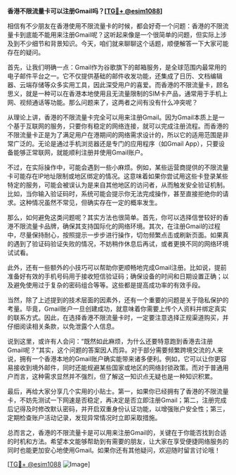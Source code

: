 **香港不限流量卡可以注册Gmail吗？[[TG💪+ @esim1088](https://t.me/s/esim1088)]**

相信有不少朋友在香港使用不限流量卡的时候，都会好奇一个问题：香港的不限流量卡到底能不能用来注册Gmail呢？这听起来像是一个很简单的问题，但实际上涉及到不少细节和背景知识。今天，咱们就来聊聊这个话题，顺便解答一下大家可能存在的疑问。

首先，让我们明确一点：Gmail作为谷歌旗下的邮箱服务，是全球范围内最常用的电子邮件平台之一。它不仅提供基础的邮件收发功能，还集成了日历、文档编辑器、云端存储等众多实用工具，因此深受用户的喜爱。而香港的不限流量卡，顾名思义，就是一种可以在香港本地使用且无流量限制的SIM卡产品，通常用于手机上网、视频通话等功能。那么问题来了，这两者之间有没有什么冲突呢？

从理论上讲，香港的不限流量卡完全可以用来注册Gmail。因为Gmail本质上是一个基于互联网的服务，只要你有稳定的网络连接，就可以完成注册流程。而香港的不限流量卡正是为了满足用户在港期间的网络需求设计的，所以它的适用范围是非常广泛的。无论是通过手机浏览器还是专门的应用程序（如Gmail App），只要设备能够正常联网，就能顺利注册并使用Gmail账户。

不过，在实际操作中，可能会遇到一些小麻烦。例如，某些运营商提供的不限流量卡可能存在IP地址限制或地区绑定的情况。这意味着如果你尝试用这些卡登录某些特定的服务，可能会被误认为是来自其他地区的访问者，从而触发安全验证机制。比如，当你输入验证码时，系统可能会提示你无法完成操作，甚至直接拒绝你的请求。这种情况虽然不常见，但确实存在一定的概率发生。

那么，如何避免这类问题呢？其实方法也很简单。首先，你可以选择信誉较好的香港不限流量卡品牌，确保其支持国际化的网络环境。其次，在注册Gmail的过程中，尽量保持耐心，按照提示一步步进行操作，切勿频繁点击或刷新页面。如果真的遇到了验证码验证失败的情况，不妨稍作休息后再试，或者更换不同的网络环境试试看。

此外，还有一些额外的小技巧可以帮助你更顺畅地完成Gmail注册。比如说，提前准备好有效的手机号码用于接收短信验证码；确保设备的时间和日期设置正确；以及避免使用过于复杂的密码组合等等。这些都是提高成功率的有效手段。

当然，除了上述提到的技术层面的因素外，还有一个重要的问题是关于隐私保护的考量。毕竟，Gmail账户一旦创建成功，就意味着你需要上传个人资料并绑定真实的联系方式。因此，在选择香港不限流量卡时，一定要注意选择正规渠道购买，并仔细阅读相关条款，以免泄露个人信息。

说到这里，或许有人会问：“既然如此麻烦，为什么还要特意跑到香港去注册Gmail呢？”其实，这个问题的答案因人而异。对于部分需要频繁跨境交流的人来说，拥有一个香港本地的Gmail账户确实能带来诸多便利。例如，它可以让你更容易接收到境外邮件，同时还能规避某些国家或地区的网络封锁政策。而对于普通用户而言，这种需求显然并不强烈，但了解这一知识点无疑也是一种知识积累。

最后，再给大家分享几个实用的小贴士。第一，如果你已经拥有了香港的不限流量卡，不妨先测试一下网速是否稳定，再决定是否立即注册Gmail；第二，注册完成后记得及时修改默认密码，并开启双重身份认证功能，以增强账户安全性；第三，定期检查账户活动记录，发现异常情况时立即采取措施。

总而言之，香港的不限流量卡是可以用来注册Gmail的，关键在于你能否找到合适的时机和方法。希望本文能够帮助到有需要的朋友，让大家在享受便捷网络服务的同时也能更加安心地使用Gmail。如果你还有其他疑问，欢迎随时留言讨论哦！

[[TG💪+ @esim1088](https://t.me/s/esim1088) ![Image](https://i.postimg.cc/4NQfJmqS/Snipaste-2025-05-13-00-14-12.png)]